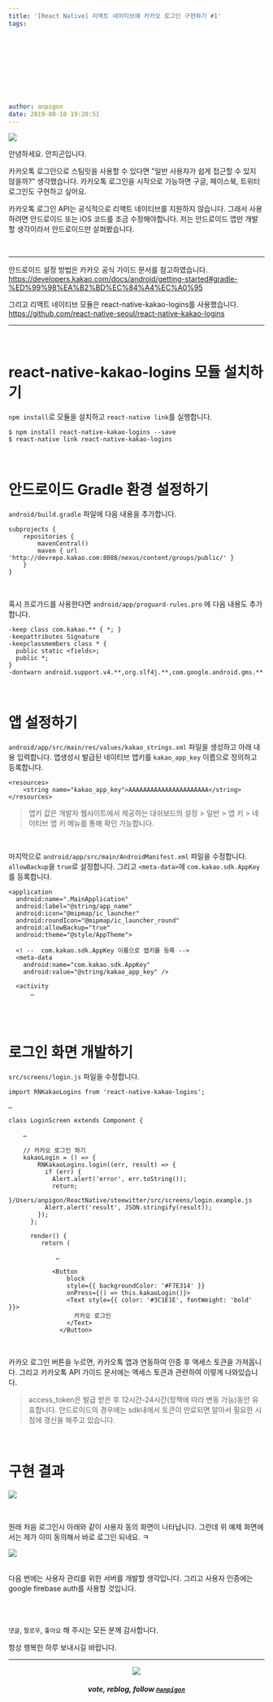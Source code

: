 ```yaml
---
title: '[React Native] 리액트 네이티브에 카카오 로그인 구현하기 #1'
tags:
  
  
  
  
  
  
  
  
  
  
author: anpigon
date: 2019-08-10 19:20:51
---
```


![](https://files.steempeak.com/file/steempeak/anpigon/zRw9wME7-E1848CE185A6E18486E185A9E186A820E1848EE185AEE18480E185A1.png)

안녕하세요. 안피곤입니다.

카카오톡 로그인으로 스팀잇을 사용할 수 있다면 "일반 사용자가 쉽게 접근할 수 있지 않을까?" 생각했습니다. 카카오톡 로그인을 시작으로 가능하면 구글, 페이스북, 트위터 로그인도 구현하고 싶어요.

카카오톡 로그인 API는 공식적으로 리액트 네이티브를 지원하지 않습니다. 그래서 사용하려면 안드로이드 또는 iOS 코드를 조금 수정해야합니다. 저는 안드로이드 앱만 개발할 생각이라서 안드로이드만 살펴봤습니다.

<br>

***

안드로이드 설정 방법은 카카오 공식 가이드 문서를 참고하였습니다.
https://developers.kakao.com/docs/android/getting-started#gradle-%ED%99%98%EA%B2%BD%EC%84%A4%EC%A0%95

그리고 리액트 네이티브 모듈은 react-native-kakao-logins를 사용했습니다.
https://github.com/react-native-seoul/react-native-kakao-logins

***

<br>

# react-native-kakao-logins 모듈 설치하기

`npm install`로 모듈을 설치하고 `react-native link`를 실행합니다.

```
$ npm install react-native-kakao-logins --save
$ react-native link react-native-kakao-logins
```

<br>


# 안드로이드 Gradle 환경 설정하기

`android/build.gradle` 파일에 다음 내용을 추가합니다.

```
subprojects {
    repositories {
        mavenCentral()
        maven { url 'http://devrepo.kakao.com:8088/nexus/content/groups/public/' }
    }
}
```

<br>


혹시 프로가드를 사용한다면 `android/app/proguard-rules.pro` 에 다음 내용도 추가합니다.
```
-keep class com.kakao.** { *; }
-keepattributes Signature
-keepclassmembers class * {
  public static <fields>;
  public *;
}
-dontwarn android.support.v4.**,org.slf4j.**,com.google.android.gms.**
```

<br>

# 앱 설정하기

`android/app/src/main/res/values/kakao_strings.xml` 파일을 생성하고 아래 내용 입력합니다. 앱생성시 발급된 네이티브 앱키를 `kakao_app_key` 이름으로 정의하고 등록합니다.

```
<resources>
    <string name="kakao_app_key">AAAAAAAAAAAAAAAAAAAAAA</string>
</resources>
```
> 앱키 값은 개발자 웹사이트에서 제공하는 대쉬보드의 설정 > 일반 > 앱 키 > 네이티브 앱 키 메뉴를 통해 확인 가능합니다.

<br>

마지막으로 `android/app/src/main/AndroidManifest.xml` 파일을 수정합니다.
 `allowBackup`을 `true`로 설정합니다. 그리고 `<meta-data>`에 `com.kakao.sdk.AppKey`를 등록합니다.

```
<application
  android:name=".MainApplication"
  android:label="@string/app_name"
  android:icon="@mipmap/ic_launcher"
  android:roundIcon="@mipmap/ic_launcher_round"
  android:allowBackup="true"
  android:theme="@style/AppTheme">
     
  <! --  com.kakao.sdk.AppKey 이름으로 앱키를 등록 -->
  <meta-data
    android:name="com.kakao.sdk.AppKey"
    android:value="@string/kakao_app_key" />

  <activity
      …
```

<br>
<br>

# 로그인 화면 개발하기

`src/screens/login.js` 파일을 수정합니다.

```
import RNKakaoLogins from 'react-native-kakao-logins';

…

class LoginScreen extends Component {

    …

    // 카카오 로그인 하기
    kakaoLogin = () => {
        RNKakaoLogins.login((err, result) => {
          if (err) {
            Alert.alert('error', err.toString());
            return;
          }/Users/anpigon/ReactNative/steewitter/src/screens/login.example.js
          Alert.alert('result', JSON.stringify(result));
        });
      };

      render() {
         return (

             …

            <Button
                block
                style={{ backgroundColor: '#F7E314' }}
                onPress={() => this.kakaoLogin()}>
                <Text style={{ color: '#3C1E1E', fontWeight: 'bold' }}>
                  카카오 로그인
                </Text>
              </Button>
```

<br>

카카오 로그인 버튼을 누르면, 카카오톡 앱과 연동하여 인증 후 액세스 토큰을 가져옵니다. 그리고 카카오톡 API 가이드 문서에는 액세스 토큰과 관련하여 이렇게 나와있습니다.
> access_token은 발급 받은 후 12시간-24시간(정책에 따라 변동 가능)동안 유효합니다.  안드로이드의 경우에는 sdk내에서 토큰이 만료되면 알아서 필요한 시점에 갱신을 해주고 있습니다. 

<br>

# 구현 결과

![](https://files.steempeak.com/file/steempeak/anpigon/WxZ9wIAy-20190809_220444.2019-08-092022_11_04.gif)

<br>

원래 처음 로그인시 아래와 같이 사용자 동의 화면이 나타납니다. 그런데 위 예제 화면에서는 제가 이미 동의해서 바로 로그인 되네요. ㅋ

![](https://developers.kakao.com/assets/images/android/a_006.png)

<br>다음 번에는 사용자 관리를 위한 서버를 개발할 생각입니다. 그리고 사용자 인증에는 google firebase auth를 사용할 것입니다.

<br>
<br>

 `댓글`, `팔로우`, `좋아요` 해 주시는 모든 분께 감사합니다.

항상 행복한 하루 보내시길 바랍니다.

***

<center><img src='https://steemitimages.com/400x0/https://cdn.steemitimages.com/DQmQmWhMN6zNrLmKJRKhvSScEgWZmpb8zCeE2Gray1krbv6/BC054B6E-6F73-46D0-88E4-C88EB8167037.jpeg'><h5>vote, reblog, follow <code><a href='https://steemit.com/@anpigon'>@anpigon</a></code></h5></center>

<br>
